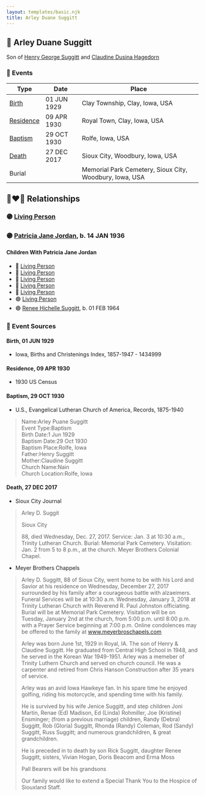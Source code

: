 ```yaml
---
layout: templates/basic.njk
title: Arley Duane Suggitt
---
```

## 🔵 Arley Duane Suggitt

Son of [Henry George Suggitt](/people/7/7271894) and [Claudine Dusina Hagedorn](/people/2/21896640)

### 📆 Events

Type | Date | Place
------ | ------ | ------
[Birth](#event-d70d18fb-4eab-416a-af51-a7777814a126) | 01 JUN 1929 | Clay Township, Clay, Iowa, USA
[Residence](#event-0a07a552-d98a-4eff-bdac-5c43d83b4fed) | 09 APR 1930 | Royal Town, Clay, Iowa, USA
[Baptism](#event-95e47b67-259b-40ab-a011-fef38e660065) | 29 OCT 1930 | Rolfe, Iowa, USA
[Death](#event-ef90d984-22eb-4744-a834-272d5ca7df79) | 27 DEC 2017 | Sioux City, Woodbury, Iowa, USA
Burial |  | Memorial Park Cemetery, Sioux City, Woodbury, Iowa, USA

## 👩‍❤️‍👨 Relationships

### 🟣 [Living Person](/people/8/835290)

### 🟣 [Patricia Jane Jordan](/people/8/8578400), b. 14 JAN 1936

#### Children With Patricia Jane Jordan
* 🔵 [Living Person](/people/2/25836418)
* 🔵 [Living Person](/people/6/66289520)
* 🔵 [Living Person](/people/6/6498027)
* 🔵 [Living Person](/people/1/17261472)
* 🔵 [Living Person](/people/6/63194399)
* 🟣 [Living Person](/people/1/19693317)
* 🟣 [Renee Hichelle Suggitt](/people/4/42597908), b. 01 FEB 1964
### 📰 Event Sources

#### <a id="event-d70d18fb-4eab-416a-af51-a7777814a126"></a> Birth, 01 JUN 1929
* Iowa, Births and Christenings Index, 1857-1947  - 1434999

#### <a id="event-0a07a552-d98a-4eff-bdac-5c43d83b4fed"></a> Residence, 09 APR 1930
* 1930 US Census

#### <a id="event-95e47b67-259b-40ab-a011-fef38e660065"></a> Baptism, 29 OCT 1930
* U.S., Evangelical Lutheran Church of America, Records, 1875-1940
>   
  > Name:Arley Puane Suggitt  
  > Event Type:Baptism  
  > Birth Date:1 Jun 1929  
  > Baptism Date:29 Oct 1930  
  > Baptism Place:Rolfe, Iowa  
  > Father:Henry Suggitt  
  > Mother:Claudine Suggitt  
  > Church Name:Nain  
  > Church Location:Rolfe, Iowa

#### <a id="event-ef90d984-22eb-4744-a834-272d5ca7df79"></a> Death, 27 DEC 2017
* Sioux City Journal
>   
  > Arley D. Suggit  
  >   
  > Sioux City  
  >   
  > 88, died Wednesday, Dec. 27, 2017. Service: Jan. 3 at 10:30 a.m., Trinity Lutheran Church. Burial: Memorial Park Cemetery. Visitation: Jan. 2 from 5 to 8 p.m., at the church. Meyer Brothers Colonial Chapel.
* Meyer Brothers Chappels
>   
  > Arley D. Suggitt, 88 of Sioux City, went home to be with his Lord and Savior at his residence on Wednesday, December 27, 2017 surrounded by his family after a courageous battle with alzaeimers. Funeral Services will be at 10:30 a.m. Wednesday, January 3, 2018 at Trinity Lutheran Church with Reverend R. Paul Johnston officiating. Burial will be at Memorial Park Cemetery. Visitation will be on Tuesday, January 2nd at the church, from 5:00 p.m. until 8:00 p.m. with a Prayer Service beginning at 7:00 p.m. Online condolences may be offered to the family at www.meyerbroschapels.com   
  >   
  > Arley was born June 1st, 1929 in Royal, IA. The son of Henry & Claudine Suggitt. He graduated from Central High School in 1948, and he served in the Korean War 1949-1951. Arley was a memeber of Trinity Luthern Church and served on church council. He was a carpenter and retired from Chris Hanson Construction after 35 years of service.   
  >   
  > Arley was an avid Iowa Hawkeye fan. In his spare time he enjoyed golfing, riding his motorcycle, and spending time with his family.   
  >   
  > He is survived by his wife Jenice Suggitt, and step children Joni Martin, Renae (Ed) Madison, Ed (Linda) Rohmiller, Joe (Kristine) Ensminger; (from a previous marriage) children, Randy (Debra) Suggitt, Rob (Gloria) Suggitt, Rhonda (Randy) Coleman, Rod (Sandy) Suggitt, Russ Suggitt; and numerous grandchildren, & great grandchildren.   
  >   
  > He is preceded in to death by son Rick Suggitt, daughter Renee Suggitt, sisters, Vivian Hogan, Doris Beacom and Erma Moss   
  >   
  > Pall Bearers will be his grandsons   
  >   
  > Our family would like to extend a Special Thank You to the Hospice of Siouxland Staff.
